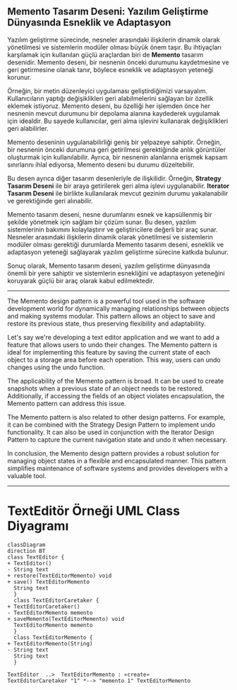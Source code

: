 ## Memento Tasarım Deseni: Yazılım Geliştirme Dünyasında Esneklik ve Adaptasyon

Yazılım geliştirme sürecinde, nesneler arasındaki ilişkilerin dinamik olarak yönetilmesi ve sistemlerin modüler olması büyük önem taşır. Bu ihtiyaçları karşılamak için kullanılan güçlü araçlardan biri de **Memento** tasarım desenidir. Memento deseni, bir nesnenin önceki durumunu kaydetmesine ve geri getirmesine olanak tanır, böylece esneklik ve adaptasyon yeteneği korunur.

Örneğin, bir metin düzenleyici uygulaması geliştirdiğimizi varsayalım. Kullanıcıların yaptığı değişiklikleri geri alabilmelerini sağlayan bir özellik eklemek istiyoruz. Memento deseni, bu özelliği her işlemden önce her nesnenin mevcut durumunu bir depolama alanına kaydederek uygulamak için idealdir. Bu sayede kullanıcılar, geri alma işlevini kullanarak değişiklikleri geri alabilirler.

Memento deseninin uygulanabilirliği geniş bir yelpazeye sahiptir. Örneğin, bir nesnenin önceki durumuna geri getirilmesi gerektiğinde anlık görüntüler oluşturmak için kullanılabilir. Ayrıca, bir nesnenin alanlarına erişmek kapsam sınırlarını ihlal ediyorsa, Memento deseni bu durumu düzeltebilir.

Bu desen ayrıca diğer tasarım desenleriyle de ilişkilidir. Örneğin, **Strategy Tasarım Deseni** ile bir araya getirilerek geri alma işlevi uygulanabilir. **Iterator Tasarım Deseni** ile birlikte kullanılarak mevcut gezinim durumu yakalanabilir ve gerektiğinde geri alınabilir.

Memento tasarım deseni, nesne durumlarını esnek ve kapsüllenmiş bir şekilde yönetmek için sağlam bir çözüm sunar. Bu desen, yazılım sistemlerinin bakımını kolaylaştırır ve geliştiricilere değerli bir araç sunar. Nesneler arasındaki ilişkilerin dinamik olarak yönetilmesi ve sistemlerin modüler olması gerektiği durumlarda Memento tasarım deseni, esneklik ve adaptasyon yeteneği sağlayarak yazılım geliştirme sürecine katkıda bulunur.

Sonuç olarak, Memento tasarım deseni, yazılım geliştirme dünyasında önemli bir yere sahiptir ve sistemlerin esnekliğini ve adaptasyon yeteneğini koruyarak güçlü bir araç olarak kabul edilmektedir.

---

The Memento design pattern is a powerful tool used in the software development world for dynamically managing relationships between objects and making systems modular. This pattern allows an object to save and restore its previous state, thus preserving flexibility and adaptability.

Let's say we're developing a text editor application and we want to add a feature that allows users to undo their changes. The Memento pattern is ideal for implementing this feature by saving the current state of each object to a storage area before each operation. This way, users can undo changes using the undo function.

The applicability of the Memento pattern is broad. It can be used to create snapshots when a previous state of an object needs to be restored. Additionally, if accessing the fields of an object violates encapsulation, the Memento pattern can address this issue.

The Memento pattern is also related to other design patterns. For example, it can be combined with the Strategy Design Pattern to implement undo functionality. It can also be used in conjunction with the Iterator Design Pattern to capture the current navigation state and undo it when necessary.

In conclusion, the Memento design pattern provides a robust solution for managing object states in a flexible and encapsulated manner. This pattern simplifies maintenance of software systems and provides developers with a valuable tool.

---

# TextEditör Örneği UML Class Diyagramı

```mermaid
classDiagram
direction BT
class TextEditor {
+ TextEditor()
- String text
+ restore(TextEditorMemento) void
+ save() TextEditorMemento
  String text
  }
  class TextEditorCaretaker {
+ TextEditorCaretaker()
- TextEditorMemento memento
+ saveMemento(TextEditorMemento) void
  TextEditorMemento memento
  }
  class TextEditorMemento {
+ TextEditorMemento(String)
- String text
  String text
  }

TextEditor  ..>  TextEditorMemento : «create»
TextEditorCaretaker "1" *--> "memento 1" TextEditorMemento 
```
